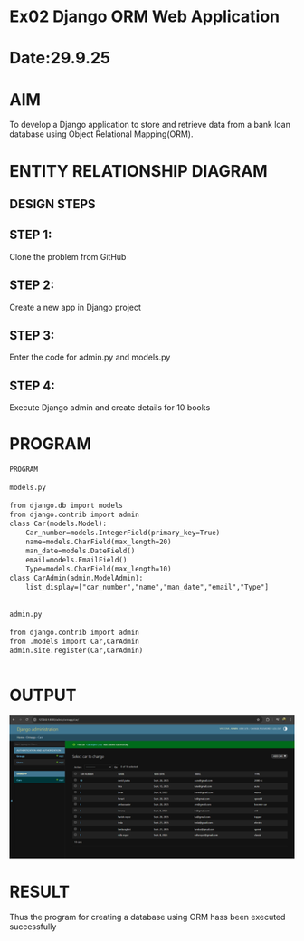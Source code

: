 # Ex02 Django ORM Web Application
# Date:29.9.25
# AIM
To develop a Django application to store and retrieve data from a bank loan database using Object Relational Mapping(ORM).

# ENTITY RELATIONSHIP DIAGRAM
## DESIGN STEPS
## STEP 1:
Clone the problem from GitHub

## STEP 2:
Create a new app in Django project

## STEP 3:
Enter the code for admin.py and models.py

## STEP 4:
Execute Django admin and create details for 10 books

# PROGRAM

```
PROGRAM

models.py

from django.db import models
from django.contrib import admin
class Car(models.Model):
    Car_number=models.IntegerField(primary_key=True)
    name=models.CharField(max_length=20)
    man_date=models.DateField()
    email=models.EmailField()
    Type=models.CharField(max_length=10)
class CarAdmin(admin.ModelAdmin):
    list_display=["car_number","name","man_date","email","Type"]


admin.py

from django.contrib import admin
from .models import Car,CarAdmin
admin.site.register(Car,CarAdmin)


```

# OUTPUT

![alt text](<Screenshot 2025-09-29 102330.png>)




# RESULT
Thus the program for creating a database using ORM hass been executed successfully

